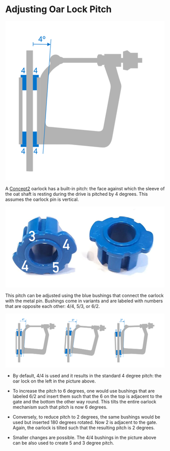 
# Adjusting Oar Lock Pitch

![Oar Lock](oar-lock.png)

A [Concept2] oarlock has a built-in pitch: the face against which the
sleeve of the oat shaft is resting during the drive is pitched by 4
degrees. This assumes the oarlock pin is vertical.

![Concept2 Bushings](bushings.jpg)

This pitch can be adjusted using the blue bushings that connect the oarlock
with the metal pin. Bushings come in variants and are labeled
with numbers that are opposite each other: 4/4, 5/3, or 6/2.

![Oar Lock Pitch](./pitch-adjust.png)

* By default, 4/4 is used and it results in the standard 4 degree pitch:
  the oar lock on the left in the picture above.

* To increase the pitch to 6 degrees, one would use bushings that are
  labeled 6/2 and insert them such that the 6 on the top is adjacent to
  the gate and the bottom the other way round. This tilts the
  entire oarlock mechanism such that pitch is now 6 degrees.

* Conversely, to reduce pitch to 2 degrees, the same bushings would be
  used but inserted 180 degrees rotated. Now 2 is adjacent to the gate.
  Again, the oarlock is tilted such that the resulting pitch is 2
  degrees.

* Smaller changes are possible. The 4/4 bushings in the picture above can be
  also used to create 5 and 3 degree pitch.

[Concept2]: https://www.concept2.com/service/oars/pitch/adjusting-pitch-with-bushings
